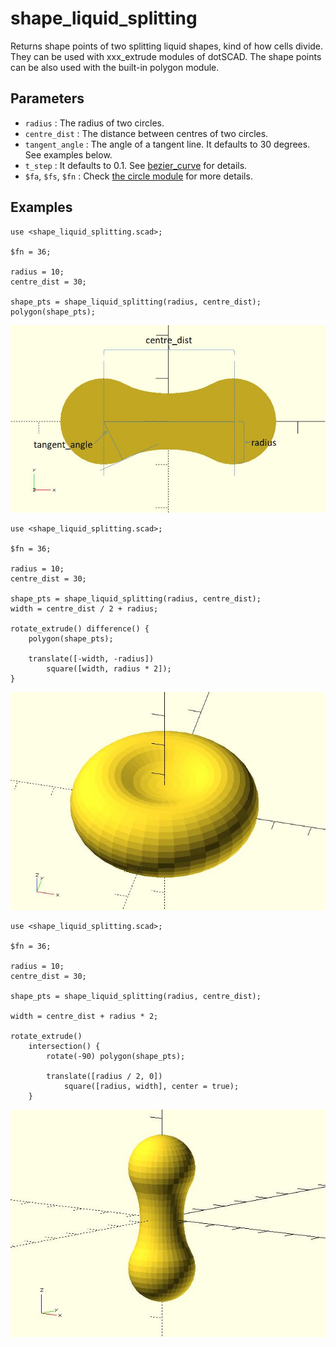 # shape_liquid_splitting

Returns shape points of two splitting liquid shapes, kind of how cells divide. They can be used with xxx_extrude modules of dotSCAD. The shape points can be also used with the built-in polygon module. 

## Parameters

- `radius` : The radius of two circles.
- `centre_dist` : The distance between centres of two circles.
- `tangent_angle` : The angle of a tangent line. It defaults to 30 degrees. See examples below.
- `t_step` : It defaults to 0.1. See [bezier_curve](https://openhome.cc/eGossip/OpenSCAD/lib2x-bezier_curve.html) for details.
- `$fa`, `$fs`, `$fn` : Check [the circle module](https://en.wikibooks.org/wiki/OpenSCAD_User_Manual/Using_the_2D_Subsystem#circle) for more details.

## Examples

    use <shape_liquid_splitting.scad>;

    $fn = 36;

    radius = 10;
    centre_dist = 30;

    shape_pts = shape_liquid_splitting(radius, centre_dist);
    polygon(shape_pts); 

![shape_liquid_splitting](images/lib2x-shape_liquid_splitting-1.JPG)

    use <shape_liquid_splitting.scad>;

    $fn = 36;

    radius = 10;
    centre_dist = 30;

    shape_pts = shape_liquid_splitting(radius, centre_dist);
    width = centre_dist / 2 + radius;

    rotate_extrude() difference() {    
        polygon(shape_pts);    

        translate([-width, -radius]) 
            square([width, radius * 2]);
    }

![shape_liquid_splitting](images/lib2x-shape_liquid_splitting-2.JPG)

    use <shape_liquid_splitting.scad>;

    $fn = 36;

    radius = 10;
    centre_dist = 30;

    shape_pts = shape_liquid_splitting(radius, centre_dist);

    width = centre_dist + radius * 2;

    rotate_extrude() 
        intersection() { 
            rotate(-90) polygon(shape_pts);    

            translate([radius / 2, 0]) 
                square([radius, width], center = true);
        }

![shape_liquid_splitting](images/lib2x-shape_liquid_splitting-3.JPG)